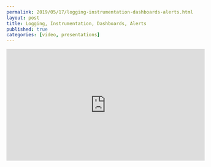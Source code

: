 ```yaml
---
permalink: 2019/05/17/logging-instrumentation-dashboards-alerts.html
layout: post
title: Logging, Instrumentation, Dashboards, Alerts
published: true
categories: [video, presentations]
---
```


<iframe width="517" height="291" src="https://www.youtube.com/embed/Mf5gVdmFo5k" frameborder="0" allow="accelerometer; autoplay; encrypted-media; gyroscope; picture-in-picture" allowfullscreen></iframe>
